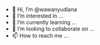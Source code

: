 - 👋 Hi, I’m @wawanyudiana
- 👀 I’m interested in ...
- 🌱 I’m currently learning ...
- 💞️ I’m looking to collaborate on ...
- 📫 How to reach me ...

<!---
wawanyudiana/wawanyudiana is a ✨ special ✨ repository because its `README.md` (this file) appears on your GitHub profile.
You can click the Preview link to take a look at your changes.
--->
